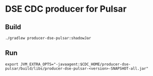 # DSE CDC producer for Pulsar

## Build

    ./gradlew producer-dse-pulsar:shadowJar

## Run

    export JVM_EXTRA_OPTS="-javaagent:$CDC_HOME/producer-dse-pulsar/build/libs/producer-dse-pulsar-<version>-SNAPSHOT-all.jar"
